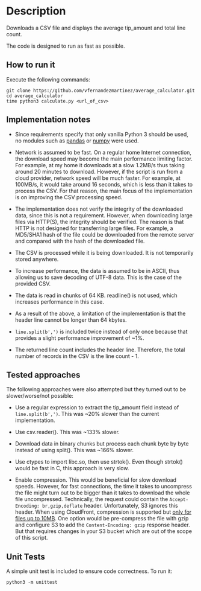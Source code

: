 # Description

Downloads a CSV file and displays the average tip_amount and total line count.

The code is designed to run as fast as possible.

## How to run it

Execute the following commands:

    git clone https://github.com/vfernandezmartinez/average_calculator.git
    cd average_calculator
    time python3 calculate.py <url_of_csv>

## Implementation notes

  * Since requirements specify that only vanilla Python 3 should be used, no modules such as [pandas](https://pandas.pydata.org/) or [numpy](https://www.numpy.org/) were used.

  * Network is assumed to be fast. On a regular home Internet connection, the download speed may become the main performance limiting factor. For example, at my home it downloads at a slow 1.2MB/s thus taking around 20 minutes to download. However, if the script is run from a cloud provider, network speed will be much faster. For example, at 100MB/s, it would take around 16 seconds, which is less than it takes to process the CSV. For that reason, the main focus of the implementation is on improving the CSV processing speed.

  * The implementation does not verify the integrity of the downloaded data, since this is not a requirement. However, when downloading large files via HTTP(S), the integrity should be verified. The reason is that HTTP is not designed for transferring large files. For example, a MD5/SHA1 hash of the file could be downloaded from the remote server and compared with the hash of the downloaded file.

  * The CSV is processed while it is being downloaded. It is not temporarily stored anywhere.

  * To increase performance, the data is assumed to be in ASCII, thus allowing us to save decoding of UTF-8 data. This is the case of the provided CSV.

  * The data is read in chunks of 64 KB. readline() is not used, which increases performance in this case.

  * As a result of the above, a limitation of the implementation is that the header line cannot be longer than 64 kbytes.

  * `line.split(b',')` is included twice instead of only once because that provides a slight performance improvement of ~1%.

  * The returned line count includes the header line. Therefore, the total number of records in the CSV is the line count - 1.

## Tested approaches

The following approaches were also attempted but they turned out to be slower/worse/not possible:

  * Use a regular expression to extract the tip_amount field instead of `line.split(b',')`. This was ~20% slower than the current implementation.

  * Use csv.reader(). This was ~133% slower.

  * Download data in binary chunks but process each chunk byte by byte instead of using split(). This was ~166% slower.

  * Use ctypes to import libc.so, then use strtok(). Even though strtok() would be fast in C, this approach is very slow.

  * Enable compression. This would be beneficial for slow download speeds. However, for fast connections, the time it takes to uncompress the file might turn out to be bigger than it takes to download the whole file uncompressed. Technically, the request could contain the `Accept-Encoding: br,gzip,deflate` header. Unfortunately, S3 ignores this header. When using CloudFront, compression is supported but [only for files up to 10MB](https://docs.aws.amazon.com/AmazonCloudFront/latest/DeveloperGuide/ServingCompressedFiles.html#compressed-content-cloudfront). One option would be pre-compress the file with gzip and configure S3 to add the `Content-Encoding: gzip` response header. But that requires changes in your S3 bucket which are out of the scope of this script.

## Unit Tests

A simple unit test is included to ensure code correctness. To run it:

    python3 -m unittest
